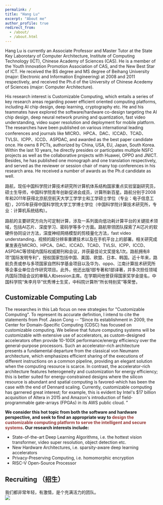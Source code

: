 ```yaml
---
permalink: /
title: "Hang Lu"
excerpt: "About me"
author_profile: true
redirect_from: 
  - /about/
  - /about.html
---
```


Hang Lu is currently an Associate Professor and Master Tutor at the State Key Laborotary of Computer Architecture, Institute of Computing Technology (ICT), Chinese Academy of Sciences (CAS). He is a member of the Youth Innovation Promotion Association of CAS, and the New Best Star of ICT. He received the BS degree and MS degree of Beihang University (major: Electronic and Information Engineering) at 2008 and 2011 respectively, and received the Ph.d of the University of Chinese Acedemy of Sciences (major: Computer Architecture).

His research interest is Customizable Computing, which entails a series of key research areas regarding power efficient oriented computing platforms, including AI chip design, deep learning, cryptography etc. He and his teammates have explored the software/hardware co-design targeting the AI chip design, deep neural network pruning and quantization, fast video understanding, video super resolution and deployment for mobile platform. The researches have been published on various  international leading conferences and journals like MICRO、HPCA、DAC、ICCAD、TCAD、TVLSI、ICPP、ICCD、ASPDAC, and awarded as the best paper candidate once. He owns 8 PCTs, authorized by China, USA, EU, Japan, South Korea. Within the last 10 years, he directly presides or participates multiple NSFC projects as well as the collaborative projects with Huawei, OPPO and JNICT. Besides, he has published one monograph and one translation respectively, and served as the reviewer or session chair of many top conferences in his research area. He received a number of awards as the Ph.d candidate as well. 

路航，现任中国科学院计算技术研究所计算机体系结构国家重点实验室副研究员，硕士生导师，中国科学院青年创新促进会成员，计算所新百星。路航分别于2008年和2011年获得北京航空航天大学工学学士和工学硕士学位（专业：电子信息工程），2015年获得中国科学院大学工学博士学位（中国科学院计算技术研究所，专业：计算机系统结构）。

路航的主要研究方向为可定制计算，涉及一系列面向低功耗计算平台的关键技术领域，包括AI芯片、深度学习、密码学等多个方面。路航带领团队探索了AI芯片的软硬件协同设计方法，深度神经网络模型的剪枝量化方法，fast video understanding，视频的超分辨率重建技术以及在手机平台上的部署。相关研究成果发表在MICRO、HPCA、DAC、ICCAD、TCAD、TVLSI、ICPP、ICCD、ASPDAC等领域内国际权威期刊和会议，并获最佳论文奖提名1次。路航拥有8项“国际发明专利”，授权国家包括中国、美国、欧盟、日本、韩国。近十年来，路航负责或参与多项国家自然科学基金项目以及华为、oppo、江南计算技术研究所等企事业单位合作研究项目。此外，他还出版1部专著和1部译著，并多次担任领域内国际顶级会议的审稿人和session主席。在学期间他曾获得国家奖学金提名，中国科学院“朱李月华”优秀博士生奖，中科院计算所“所长特别奖”等荣誉。

## Customizable Computing Lab

The researches in this Lab focus on new strategies for "Customizable Computing". To represent its accurate definition, I intend to cite the statements from Prof. Jason Cong -- “Since its establishment in 2009, the Center for Domain-Specific Computing (CDSC) has focused on customizable computing. We believe that future computing systems will be customizable with extensive use of accelerators, as custom-designed accelerators often provide 10-100X performance/energy efficiency over the general-purpose processors. Such an accelerator-rich architecture presents a fundamental departure from the classical von Neumann architecture, which emphasizes efficient sharing of the executions of different instructions on a common pipeline, providing an elegant solution when the computing resource is scarce. In contrast, the accelerator-rich architecture features heterogeneity and customization for energy efficiency; this is better suited for energy-constrained designs where the silicon resource is abundant and spatial computing is favored-which has been the case with the end of Dennard scaling. Currently, customizable computing has garnered great interest; for example, this is evident by Intel's $17 billion acquisition of Altera in 2015 and Amazon's introduction of field-programmable gate-arrays (FPGAs) in its AWS public cloud. ”

**We consider this hot topic from both the software and hardware perspective, and seek to find an appropriate way to <span style="color:#953734;">design the customizable computing platform to serve the intelligent and secure systems</span>. Our research interests include:**
  * State-of-the-art Deep Learning Algorithms, i.e. the hottest vision transformer, video super resolution, object detection etc. 
  * New Hardware Architectures, i.e. sparsity-aware deep learning accelerators
  * Privacy-Preserving Computing, i.e. homomorphic encryption 
  * RISC-V Open-Source Processor

## Recruiting （招生）
我们都非常年轻，有激情，是个充满活力的团队。<br>
<img src='/images/CCL.jpg'>
